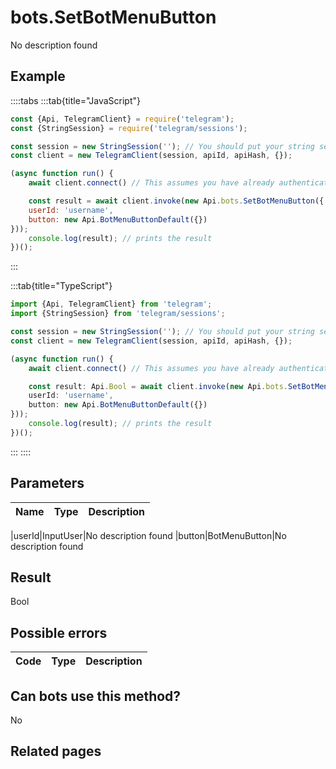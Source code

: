 # bots.SetBotMenuButton

No description found

## Example

::::tabs
:::tab{title="JavaScript"}
```js
const {Api, TelegramClient} = require('telegram');
const {StringSession} = require('telegram/sessions');

const session = new StringSession(''); // You should put your string session here
const client = new TelegramClient(session, apiId, apiHash, {});

(async function run() {
    await client.connect() // This assumes you have already authenticated with .start()

    const result = await client.invoke(new Api.bots.SetBotMenuButton({
    userId: 'username',
    button: new Api.BotMenuButtonDefault({})
}));
    console.log(result); // prints the result
})();
```
:::

:::tab{title="TypeScript"}
```ts
import {Api, TelegramClient} from 'telegram';
import {StringSession} from 'telegram/sessions';

const session = new StringSession(''); // You should put your string session here
const client = new TelegramClient(session, apiId, apiHash, {});

(async function run() {
    await client.connect() // This assumes you have already authenticated with .start()

    const result: Api.Bool = await client.invoke(new Api.bots.SetBotMenuButton({
    userId: 'username',
    button: new Api.BotMenuButtonDefault({})
}));
    console.log(result); // prints the result
})();
```
:::
::::



## Parameters

| Name | Type | Description |
| :--: | ---- | ----------- |

|userId|InputUser|No description found
|button|BotMenuButton|No description found


## Result

Bool

## Possible errors

| Code | Type | Description |
| :--: | ---- | ----------- |



## Can bots use this method?

No

## Related pages


